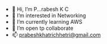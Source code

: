 - 👋 Hi, I’m P...rabesh K C 
- 👀 I’m interested in Networking 
- 🌱 I’m currently learning AWS
- 💞️ I’m open tp collaborate
- 📫 prabeshkhatrichhetri@gmail.com

  


<!---
prabeshkhatrichhetri/prabeshkhatrichhetri is a ✨ special ✨ repository because its `README.md` (this file) appears on your GitHub profile.
You can click the Preview link to take a look at your changes.
--->
